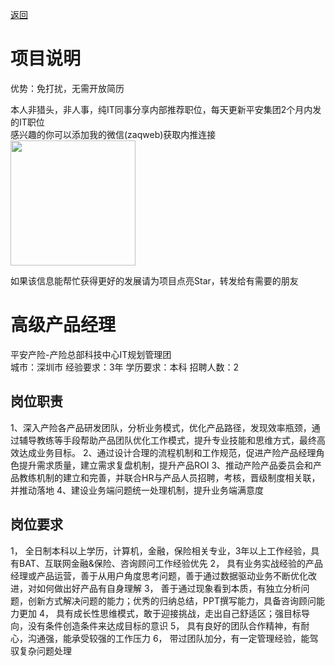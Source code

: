 [返回](../../)

# 项目说明

优势：免打扰，无需开放简历

本人非猎头，非人事，纯IT同事分享内部推荐职位，每天更新平安集团2个月内发的IT职位  
感兴趣的你可以添加我的微信(zaqweb)获取内推连接  
<img src="https://github.com/zaqweb/PA-IT-JOBS/blob/master/WechatICode.jpeg"  height="200" width="200">

如果该信息能帮忙获得更好的发展请为项目点亮Star，转发给有需要的朋友

# 高级产品经理
平安产险-产险总部科技中心IT规划管理团  
城市：深圳市 经验要求：3年 学历要求：本科  招聘人数：2

## 岗位职责
1、深入产险各产品研发团队，分析业务模式，优化产品路径，发现效率瓶颈，通过辅导教练等手段帮助产品团队优化工作模式，提升专业技能和思维方式，最终高效达成业务目标。
2、通过设计合理的流程机制和工作规范，促进产险产品经理角色提升需求质量，建立需求复盘机制，提升产品ROI
3、推动产险产品委员会和产品教练机制的建立和完善，并联合HR与产品人员招聘，考核，晋级制度相关联，并推动落地
4、建设业务端问题统一处理机制，提升业务端满意度

## 岗位要求
1，	全日制本科以上学历，计算机，金融，保险相关专业，3年以上工作经验，具有BAT、互联网金融&保险、咨询顾问工作经验优先
2，	具有业务实战经验的产品经理或产品运营，善于从用户角度思考问题，善于通过数据驱动业务不断优化改进，对如何做出好产品有自身理解
3，	善于通过现象看到本质，有独立分析问题，创新方式解决问题的能力；优秀的归纳总结，PPT撰写能力，具备咨询顾问能力更加
4，	具有成长性思维模式，敢于迎接挑战，走出自己舒适区；强目标导向，没有条件创造条件来达成目标的意识
5，	具有良好的团队合作精神，有耐心，沟通强，能承受较强的工作压力
6，	带过团队加分，有一定管理经验，能驾驭复杂问题处理




